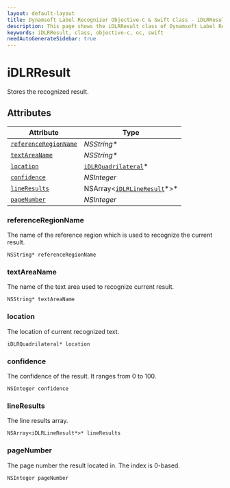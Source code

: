 ```yaml
---
layout: default-layout
title: Dynamsoft Label Recognizer Objective-C & Swift Class - iDLRResult
description: This page shows the iDLRResult class of Dynamsoft Label Recognizer for iOS SDK.
keywords: iDLRResult, class, objective-c, oc, swift
needAutoGenerateSidebar: true
---
```



# iDLRResult
Stores the recognized result.

  

## Attributes
  
| Attribute | Type |
|---------- | ---- |
| [`referenceRegionName`](#referenceregionname) | *NSString\** |
| [`textAreaName`](#textareaname) | *NSString\** |
| [`location`](#location) | [`iDLRQuadrilateral`](dlr-quadrilateral.md)\* |
| [`confidence`](#confidence) | *NSInteger* |
| [`lineResults`](#lineresults) | NSArray<[`iDLRLineResult`](dlr-line-result.md)\*>\* |
| [`pageNumber`](#pagenumber) | *NSInteger* |


### referenceRegionName
The name of the reference region which is used to recognize the current result.
```objc
NSString* referenceRegionName
```

### textAreaName
The name of the text area used to recognize current result.
```objc
NSString* textAreaName
```

### location
The location of current recognized text.
```objc
iDLRQuadrilateral* location
```


### confidence
The confidence of the result. It ranges from 0 to 100.
```objc
NSInteger confidence
```


### lineResults
The line results array.
```objc
NSArray<iDLRLineResult*>* lineResults
```

### pageNumber
The page number the result located in. The index is 0-based.
```objc
NSInteger pageNumber
```
